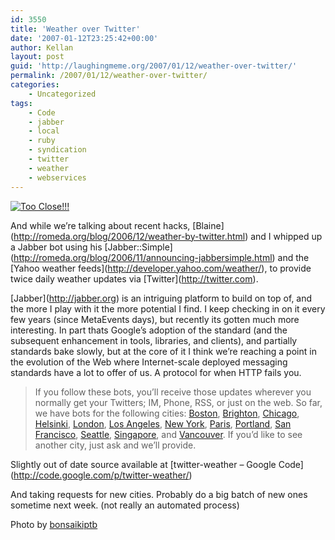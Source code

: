 ```yaml
---
id: 3550
title: 'Weather over Twitter'
date: '2007-01-12T23:25:42+00:00'
author: Kellan
layout: post
guid: 'http://laughingmeme.org/2007/01/12/weather-over-twitter/'
permalink: /2007/01/12/weather-over-twitter/
categories:
    - Uncategorized
tags:
    - Code
    - jabber
    - local
    - ruby
    - syndication
    - twitter
    - weather
    - webservices
---
```


[![Too Close!!!](http://farm1.static.flickr.com/70/200041749_ff642a45be.jpg)](http://www.flickr.com/photos/bonsaikiptb/200041749/ "Photo Sharing")

And while we’re talking about recent hacks, \[Blaine\](http://romeda.org/blog/2006/12/weather-by-twitter.html) and I whipped up a Jabber bot using his \[Jabber::Simple\](http://romeda.org/blog/2006/11/announcing-jabbersimple.html) and the \[Yahoo weather feeds\](http://developer.yahoo.com/weather/), to provide twice daily weather updates via \[Twitter\](http://twitter.com).

\[Jabber\](http://jabber.org) is an intriguing platform to build on top of, and the more I play with it the more potential I find. I keep checking in on it every few years (since MetaEvents days), but recently its gotten much more interesting. In part thats Google’s adoption of the standard (and the subsequent enhancement in tools, libraries, and clients), and partially standards bake slowly, but at the core of it I think we’re reaching a point in the evolution of the Web where Internet-scale deployed messaging standards have a lot to offer of us. A protocol for when HTTP fails you.

> If you follow these bots, you’ll receive those updates wherever you normally get your Twitters; IM, Phone, RSS, or just on the web. So far, we have bots for the following cities: [Boston](http://twitter.com/wxboston), [Brighton](http://twitter.com/wxbrighton), [Chicago](http://twitter.com/wxchicago), [Helsinki](http://twitter.com/wxhelsinki), [London](http://twitter.com/wxlondon), [Los Angeles](http://twitter.com/wxla), [New York](http://twitter.com/wxnyc), [Paris](http://twitter.com/wxparis), [Portland](http://twitter.com/wxpdx), [San Francisco](http://twitter.com/wxsf), [Seattle](http://twitter.com/wxseattle), [Singapore](http://twitter.com/wxsingapore), and [Vancouver](http://twitter.com/wxyvr). If you’d like to see another city, just ask and we’ll provide.

Slightly out of date source available at \[twitter-weather – Google Code\](http://code.google.com/p/twitter-weather/)

And taking requests for new cities. Probably do a big batch of new ones sometime next week. (not really an automated process)

Photo by [bonsaikiptb](http://www.flickr.com/photos/bonsaikiptb)